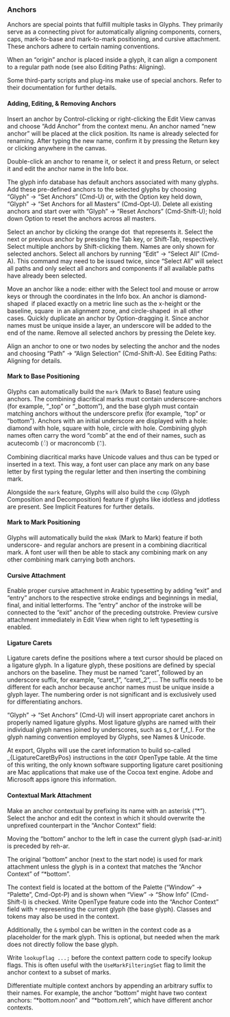 ### Anchors

Anchors are special points that fulfill multiple tasks in Glyphs.
They primarily serve as a connecting pivot for automatically aligning components, corners, caps, mark-to-base and mark-to-mark positioning, and cursive attachment.
These anchors adhere to certain naming conventions.

When an “origin” anchor is placed inside a glyph, it can align a component to a regular path node (see also Editing Paths: Aligning).

Some third-party scripts and plug-ins make use of special anchors.
Refer to their documentation for further details.

#### Adding, Editing, & Removing Anchors

Insert an anchor by Control-clicking or right-clicking the Edit View canvas and choose “Add Anchor” from the context menu.
An anchor named “new anchor” will be placed at the click position.
Its name is already selected for renaming.
After typing the new name, confirm it by pressing the Return key or clicking anywhere in the canvas.

Double-click an anchor to rename it, or select it and press Return, or select it and edit the anchor name in the Info box.

The glyph info database has default anchors associated with many glyphs.
Add these pre-defined anchors to the selected glyphs by choosing “Glyph” → “Set Anchors” (Cmd-U) or, with the Option key held down, “Glyph” → “Set Anchors for all Masters” (Cmd-Opt-U).
Delete all existing anchors and start over with “Glyph” → “Reset Anchors” (Cmd-Shift-U); hold down Option to reset the anchors across all masters.

Select an anchor by clicking the orange dot  that represents it.
Select the next or previous anchor by pressing the Tab key, or Shift-Tab, respectively.
Select multiple anchors by Shift-clicking them.
Names are only shown for selected anchors.
Select all anchors by running “Edit” → “Select All” (Cmd-A).
This command may need to be issued twice, since “Select All” will select all paths and only select all anchors and components if all available paths have already been selected.

Move an anchor like a node: either with the Select tool and mouse or arrow keys or through the coordinates in the Info box.
An anchor is diamond-shaped  if placed exactly on a metric line such as the x-height or the baseline, square  in an alignment zone, and circle-shaped  in all other cases.
Quickly duplicate an anchor by Option-dragging it.
Since anchor names must be unique inside a layer, an underscore will be added to the end of the name.
Remove all selected anchors by pressing the Delete key.

Align an anchor to one or two nodes by selecting the anchor and the nodes and choosing “Path” → “Align Selection” (Cmd-Shift-A).
See Editing Paths: Aligning for details.

#### Mark to Base Positioning

Glyphs can automatically build the `mark` (Mark to Base) feature using anchors.
The combining diacritical marks must contain underscore-anchors (for example, “_top” or “_bottom”), and the base glyph must contain matching anchors without the underscore prefix (for example, “top” or “bottom”).
Anchors with an initial underscore are displayed with a hole: diamond with hole, square with hole, circle with hole.
Combining glyph names often carry the word “comb” at the end of their names, such as acutecomb (◌́) or macroncomb (◌̄).

Combining diacritical marks have Unicode values and thus can be typed or inserted in a text.
This way, a font user can place any mark on any base letter by first typing the regular letter and then inserting the combining mark.

Alongside the `mark` feature, Glyphs will also build the `ccmp` (Glyph
Composition and Decomposition) feature if glyphs like idotless and jdotless are present.
See Implicit Features for further details.

#### Mark to Mark Positioning

Glyphs will automatically build the `mkmk` (Mark to Mark) feature if both underscore- and regular anchors are present in a combining diacritical mark.
A font user will then be able to stack any combining mark on any other combining mark carrying both anchors.

#### Cursive Attachment

Enable proper cursive attachment in Arabic typesetting by adding “exit” and “entry” anchors to the respective stroke endings and beginnings in medial, final, and initial letterforms.
The “entry” anchor of the instroke will be connected to the “exit” anchor of the preceding outstroke.
Preview cursive attachment immediately in Edit View when right to left typesetting is enabled.

#### Ligature Carets

Ligature carets define the positions where a text cursor should be placed on a ligature glyph.
In a ligature glyph, these positions are defined by special anchors on the baseline.
They must be named “caret”, followed by an underscore suffix, for example, “caret_1”, “caret_2”, …
The suffix needs to be different for each anchor because anchor names must be unique inside a glyph layer.
The numbering order is not significant and is exclusively used for differentiating anchors.

“Glyph” → “Set Anchors” (Cmd-U) will insert appropriate caret anchors in properly named ligature glyphs.
Most ligature glyphs are named with their individual glyph names joined by underscores, such as s_t or f_f_l.
For the glyph naming convention employed by Glyphs, see Names & Unicode.

At export, Glyphs will use the caret information to build so-called _{LigatureCaretByPos} instructions in the `GDEF` OpenType table.
At the time of this writing, the only known software supporting ligature caret positioning are Mac applications that make use of the Cocoa text engine.
Adobe and Microsoft apps ignore this information.

#### Contextual Mark Attachment

Make an anchor contextual by prefixing its name with an asterisk (“*”).
Select the anchor and edit the context in which it should overwrite the unprefixed counterpart in the “Anchor Context” field:

Moving the “bottom” anchor to the left in case the current glyph (sad-ar.init) is preceded by reh-ar.

The original “bottom” anchor (next to the start node) is used for mark attachment unless the glyph is in a context that matches the “Anchor Context” of “*bottom”.

The context field is located at the bottom of the Palette (“Window” → “Palette”, Cmd-Opt-P) and is shown when “View” → “Show Info” (Cmd-Shift-I) is checked.
Write OpenType feature code into the “Anchor Context” field with `*` representing the current glyph (the base glyph).
Classes and tokens may also be used in the context.

Additionally, the `&` symbol can be written in the context code as a placeholder for the mark glyph.
This is optional, but needed when the mark does not directly follow the base glyph.

Write `lookupflag ...;` before the context pattern code to specify lookup flags.
This is often useful with the `UseMarkFilteringSet` flag to limit the anchor context to a subset of marks.

Differentiate multiple context anchors by appending an arbitrary suffix to their names.
For example, the anchor “bottom” might have two context anchors: “*bottom.noon” and “*bottom.reh”, which have different anchor contexts.